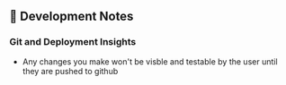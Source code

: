 ## 🚨 Development Notes

### Git and Deployment Insights
- Any changes you make won't be visble and testable by the user until they are pushed to github